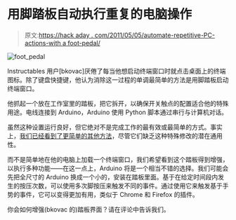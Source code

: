 # 用脚踏板自动执行重复的电脑操作

> 原文:[https://hack aday . com/2011/05/05/automate-repetitive-PC-actions-with a foot-pedal/](https://hackaday.com/2011/05/05/automate-repetitive-pc-actions-with-a-foot-pedal/)

![foot_pedal](../Images/1a83bb745d5151eb9838149a7c271c3c.png "foot_pedal")

Instructables 用户[bkovac]厌倦了每当他想启动终端窗口时就点击桌面上的终端图标。除了键盘快捷键，他认为消除这一过程的单调最简单的方法是用脚踏板启动终端窗口。

他抓起一个放在工作室里的踏板，把它拆开，以确保开关触点的配置适合他的特殊用途。电线连接到 Arduino，Arduino 使用 Python 脚本通过串行与计算机对话。

虽然这种设置运行良好，但它绝对不是完成工作的最有效或最简单的方式。事实上，[我们已经看到了更简单的其他方法](http://www.youtube.com/watch?v=a3NxQ60E72k)，尽管它们缺乏这种特殊修改的潜在通用性。

而不是简单地在他的电脑上加载一个终端窗口，我们希望看到这个踏板得到增强，以执行多种功能——在这一点上，Arduino 将是一个相当不错的选择。我们可能会先把全尺寸的 Arduino 换成一个小的，安装在踏板里面。基于在给定时间段内发生的按压次数，可以使用多次脚按压来触发不同的事件。通过使用它来触发基于手势的事件，它可以变得更加有用，类似于 Chrome 和 Firefox 的插件。

你会如何增强(bkovac 的)踏板界面？请在评论中告诉我们。